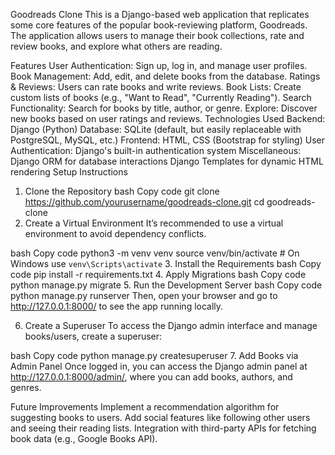 Goodreads Clone
This is a Django-based web application that replicates some core features of the popular book-reviewing platform, Goodreads. The application allows users to manage their book collections, rate and review books, and explore what others are reading.

Features
User Authentication: Sign up, log in, and manage user profiles.
Book Management: Add, edit, and delete books from the database.
Ratings & Reviews: Users can rate books and write reviews.
Book Lists: Create custom lists of books (e.g., "Want to Read", "Currently Reading").
Search Functionality: Search for books by title, author, or genre.
Explore: Discover new books based on user ratings and reviews.
Technologies Used
Backend: Django (Python)
Database: SQLite (default, but easily replaceable with PostgreSQL, MySQL, etc.)
Frontend: HTML, CSS (Bootstrap for styling)
User Authentication: Django's built-in authentication system
Miscellaneous:
Django ORM for database interactions
Django Templates for dynamic HTML rendering
Setup Instructions
1. Clone the Repository
bash
Copy code
git clone https://github.com/yourusername/goodreads-clone.git
cd goodreads-clone
2. Create a Virtual Environment
It’s recommended to use a virtual environment to avoid dependency conflicts.

bash
Copy code
python3 -m venv venv
source venv/bin/activate  # On Windows use `venv\Scripts\activate`
3. Install the Requirements
bash
Copy code
pip install -r requirements.txt
4. Apply Migrations
bash
Copy code
python manage.py migrate
5. Run the Development Server
bash
Copy code
python manage.py runserver
Then, open your browser and go to http://127.0.0.1:8000/ to see the app running locally.

6. Create a Superuser
To access the Django admin interface and manage books/users, create a superuser:

bash
Copy code
python manage.py createsuperuser
7. Add Books via Admin Panel
Once logged in, you can access the Django admin panel at http://127.0.0.1:8000/admin/, where you can add books, authors, and genres.

Future Improvements
Implement a recommendation algorithm for suggesting books to users.
Add social features like following other users and seeing their reading lists.
Integration with third-party APIs for fetching book data (e.g., Google Books API).
